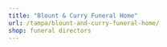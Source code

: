 ```yaml
---
title: "Blount & Curry Funeral Home"
url: /tampa/blount-and-curry-funeral-home/
shop: funeral directors
---
```

